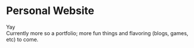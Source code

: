 # Personal Website
Yay  
Currently more so a portfolio; more fun things and flavoring (blogs, games, etc) to come.
